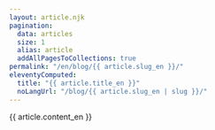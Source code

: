 ```yaml
---
layout: article.njk
pagination:
  data: articles
  size: 1
  alias: article
  addAllPagesToCollections: true
permalink: "/en/blog/{{ article.slug_en }}/"
eleventyComputed:
  title: "{{ article.title_en }}"
  noLangUrl: "/blog/{{ article.slug_en | slug }}/"
---
```


{{ article.content_en }}